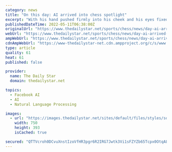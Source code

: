 ```yaml
---
category: news
title: "On this day: AI arrived into chess spotlight"
excerpt: "With his hand pushed firmly into his cheek and his eyes fixed on the table, Garry Kasparov shot a final dark glance at the chessboard before storming out of the room: the king of chess had just been beaten by a computer."
publishedDateTime: 2022-05-11T06:38:00Z
originalUrl: "https://www.thedailystar.net/sports/chess/news/day-ai-arrived-chess-spotlight-3021161"
webUrl: "https://www.thedailystar.net/sports/chess/news/day-ai-arrived-chess-spotlight-3021161"
ampWebUrl: "https://www.thedailystar.net/sports/chess/news/day-ai-arrived-chess-spotlight-3021161?amp"
cdnAmpWebUrl: "https://www-thedailystar-net.cdn.ampproject.org/c/s/www.thedailystar.net/sports/chess/news/day-ai-arrived-chess-spotlight-3021161?amp"
type: article
quality: 61
heat: 61
published: false

provider:
  name: The Daily Star
  domain: thedailystar.net

topics:
  - Facebook AI
  - AI
  - Natural Language Processing

images:
  - url: "https://images.thedailystar.net/sites/default/files/styles/social_share/public/images/2022/05/11/chess_ai_vs_kasparov.jpg"
    width: 750
    height: 393
    isCached: true

secured: "QTTVcroh0DCvuXnstIzoVfHR3pgr6R2IRG7Jwtk3Vi1sFZYZb65Tcpx0OtqALPuEdnV+a4+uDBgq/ohVMjLcBSgqZL64w0oxgdkiu5Om0Q2tjYJPW5/sSWCnKVvqYwvaW18srUx+nCwBi3EeJa3R9LFbFNLUJO6ws4MPL2KDT30SpmRcek4ZRF6VW64jdIM2eilM88iBeFWV0502pQn30987k8Cx5xFGOGvlrzju51Ui/3NV5UtHkDinzMFdcn+3cqy4uMrtBZPyXNqC+ueic6t/KILK/Maa4xKvImDimNw3ST+CxfzwBIaxaN7B7OJ0a6Sn9jNAYx1uCB3Q3zpeFmQl5/94QNfzIW+WiOYNan4=;slmIzi0/FR2yqGTcrsHPWg=="
---
```


